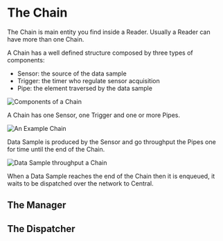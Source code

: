 
# The Chain

The Chain is main entity you find inside a Reader.
Usually a Reader can have more than one Chain.

A Chain has a well defined structure composed by three types of components:

* Sensor: the source of the data sample
* Trigger: the timer who regulate sensor acquisition
* Pipe: the element traversed by the data sample

![Components of a Chain](https://rawgit.com/samnium/IoTWork.Reader/master/images/IoTWork.Reader.Chain1.png)

A Chain has one Sensor, one Trigger and one or more Pipes. 

![An Example Chain](https://rawgit.com/samnium/IoTWork.Reader/master/images/IoTWork.Reader.Chain2.png)

Data Sample is produced by the Sensor and go throughput the Pipes one for time until the end of the Chain.

![Data Sample throughput a Chain](https://rawgit.com/samnium/IoTWork.Reader/master/images/IoTWork.Reader.Chain3.png)

When a Data Sample reaches the end of the Chain then it is enqueued, it waits to be dispatched over the network to Central.


## The Manager

## The Dispatcher


